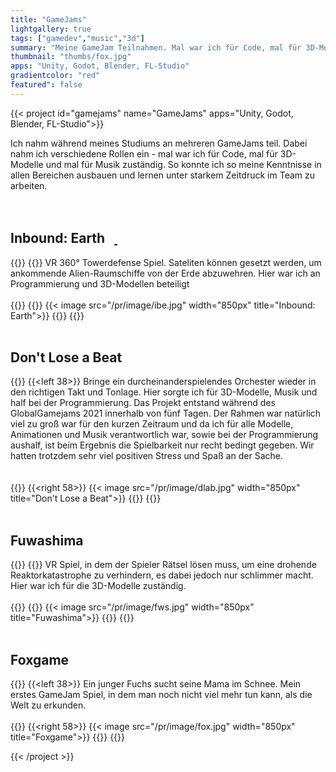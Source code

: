 ```yaml
---
title: "GameJams"
lightgallery: true
tags: ["gamedev","music","3d"]
summary: "Meine GameJam Teilnahmen. Mal war ich für Code, mal für 3D-Modelle und mal für Musik zuständig."
thumbnail: "thumbs/fox.jpg"
apps: "Unity, Godot, Blender, FL-Studio"
gradientcolor: "red"
featured": false
---
```


{{< project id="gamejams" name="GameJams" apps="Unity, Godot, Blender, FL-Studio">}}

Ich nahm während meines Studiums an mehreren GameJams teil. Dabei nahm ich verschiedene Rollen ein - mal war ich für Code, mal für 3D-Modelle und mal für Musik zuständig. So konnte ich so meine Kenntnisse in allen Bereichen ausbauen und lernen unter starkem Zeitdruck im Team zu arbeiten.  
<br><br>
<h2 class="liner">Inbound: Earth &nbsp <a href="https://globalgamejam.org/2019/games/inbound-earth"><i class="fa-solid fa-globe"></i></a><a href="https://github.com/hs-furtwangen/inboundearth
">&nbsp<i class="fab fa-github fa-gh"></i></a></h2>
{{<twoculumn>}}
{{<left 38>}}
VR 360° Towerdefense Spiel. Sateliten können gesetzt werden, um ankommende Alien-Raumschiffe von der Erde abzuwehren. Hier war ich an Programmierung und 3D-Modellen beteiligt<br><br>
{{</left>}}
{{<right 58>}}
{{< image src="/pr/image/ibe.jpg" width="850px" title="Inbound: Earth">}}
{{</right>}}
{{</twoculumn>}}
<br><br>
<h2 class="liner">Don't Lose a Beat &nbsp <a href="https://github.com/CalvinDO/DontLoseABeat"><i class="fab fa-github fa-gh"></i></a></h2>

{{<twoculumn>}}
{{<left 38>}}
Bringe ein durcheinanderspielendes Orchester wieder in den richtigen Takt und Tonlage. Hier sorgte ich für 3D-Modelle, Musik und half bei der Programmierung. Das Projekt entstand während des GlobalGamejams 2021 innerhalb von fünf Tagen. Der Rahmen war natürlich viel zu groß war für den kurzen Zeitraum und da ich für alle Modelle, Animationen und Musik verantwortlich war, sowie bei der Programmierung aushalf, ist beim Ergebnis die Spielbarkeit nur recht bedingt gegeben. Wir hatten trotzdem sehr viel positiven Stress und Spaß an der Sache.<br><br>  
{{</left>}}
{{<right 58>}}
{{< image src="/pr/image/dlab.jpg" width="850px" title="Don't Lose a Beat">}}
{{</right>}}
{{</twoculumn>}}
<br><br>
<h2 class="liner">Fuwashima &nbsp <a href="https://globalgamejam.org/2020/games/fuwashima-2"><i class="fa-solid fa-globe"></i></a>&nbsp<a href="https://github.com/hs-furtwangen/Fuwashima/
"><i class="fab fa-github fa-gh"></i></a></h2>
{{<twoculumn>}}
{{<left 38>}}
VR Spiel, in dem der Spieler Rätsel lösen muss, um eine drohende Reaktorkatastrophe zu verhindern, es dabei jedoch nur schlimmer macht. Hier war ich für die 3D-Modelle zuständig.<br><br>
{{</left>}}
{{<right 58>}}
{{< image src="/pr/image/fws.jpg" width="850px" title="Fuwashima">}}
{{</right>}}
{{</twoculumn>}}
<br><br>
<h2 class="liner">Foxgame</h2>

{{<twoculumn>}}
{{<left 38>}}
Ein junger Fuchs sucht seine Mama im Schnee. Mein erstes GameJam Spiel, in dem man noch nicht viel mehr tun kann, als die Welt zu erkunden.<br><br>
{{</left>}}
{{<right 58>}}
{{< image src="/pr/image/fox.jpg" width="850px" title="Foxgame">}}
{{</right>}}
{{</twoculumn>}}


{{< /project >}}
